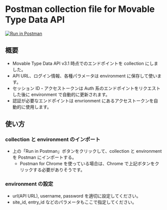 # Postman collection file for Movable Type Data API

[![Run in Postman](https://run.pstmn.io/button.svg)](https://app.getpostman.com/run-collection/87eaa964fa09e5de35ee#?env%5BMT%20Data%20API%20sample%20environment%5D=W3siZW5hYmxlZCI6dHJ1ZSwia2V5IjoidXJsIiwidmFsdWUiOiJodHRwOi8vbG9jYWxob3N0L210L210LWRhdGEtYXBpLmNnaSIsInR5cGUiOiJ0ZXh0In0seyJlbmFibGVkIjp0cnVlLCJrZXkiOiJ2ZXJzaW9uIiwidmFsdWUiOiJ2MyIsInR5cGUiOiJ0ZXh0In0seyJlbmFibGVkIjp0cnVlLCJrZXkiOiJjbGllbnRJZCIsInZhbHVlIjoicG9zdG1hbiIsInR5cGUiOiJ0ZXh0In0seyJlbmFibGVkIjp0cnVlLCJrZXkiOiJ1c2VybmFtZSIsInZhbHVlIjoiYWRtaW4iLCJ0eXBlIjoidGV4dCJ9LHsiZW5hYmxlZCI6dHJ1ZSwia2V5IjoicGFzc3dvcmQiLCJ2YWx1ZSI6InBhc3N3b3JkIiwidHlwZSI6InRleHQifV0=)

## 概要

* Movable Type Data API v3.1 時点でのエンドポイントを collection にしました。
* API URL、ログイン情報、各種パラメータは environment に保存して使います。
* セッション ID・アクセストークンは Auth 系のエンドポイントをリクエストした後に environment で自動的に更新されます。
* 認証が必要なエンドポイントは envrionment にあるアクセストークンを自動的に使用します。

## 使い方

### collection と environment のインポート
* 上の「Run in Postman」ボタンをクリックして、collection と environment を Postman にインポートする。
  * Postman for Chrome を使っている場合は、Chrome で上記ボタンをクリックする必要がありそうです。

### environment の設定
* url(API URL), username, password を適切に設定してください。
* site_id, entry_id などのパラメータもここで指定してください。
